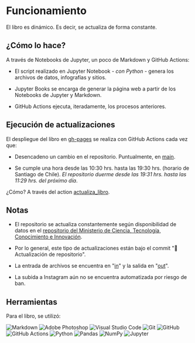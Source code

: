 # Funcionamiento

El libro es dinámico. Es decir, se actualiza de forma constante.

## ¿Cómo lo hace?

A través de Notebooks de Jupyter, un poco de Markdown y GitHub Actions:

- El script realizado en Jupyter Notebook - *con Python* - genera los archivos de datos, infografías y sitios.

- Jupyter Books se encarga de generar la página web a partir de los Notebooks de Jupyter y Markdown.

- GitHub Actions ejecuta, iteradamente, los procesos anteriores.

## Ejecución de actualizaciones

El despliegue del libro en [gh-pages](https://github.com/pandemiaventana/pandemiaventana/tree/gh-pages) se realiza con GitHub Actions cada vez que:

- Desencadeno un cambio en el repositorio. Puntualmente, en [main](https://github.com/pandemiaventana/pandemiaventana).

- Se cumple una hora desde las 10:30 hrs. hasta las 19:30 hrs. (horario de Santiago de Chile). *El repositorio duerme desde las 19:31 hrs. hasta las 11:29 hrs. del próximo día*.

¿Cómo? A través del action [actualiza_libro](https://github.com/pandemiaventana/pandemiaventana/actions/workflows/book.yml).

## Notas

- El repositorio se actualiza constantemente según disponibilidad de datos en el [repositorio del Ministerio de Ciencia, Tecnología, Conocimiento e Innovación](https://github.com/MinCiencia/Datos-COVID19). 

- Por lo general, este tipo de actualizaciones están bajo el commit "🤖 Actualización de repositorio".

- La entrada de archivos se encuentra en "[in](https://github.com/pandemiaventana/pandemiaventana/tree/main/in)" y la salida en "[out](https://github.com/pandemiaventana/pandemiaventana/tree/main/out)".

- La subida a Instagram aún no se encuentra automatizada por riesgo de ban.

## Herramientas

Para el libro, se utilizó:

<img alt="Markdown" src="https://img.shields.io/badge/markdown-%23000000.svg?style=for-the-badge&logo=markdown&logoColor=white"/>

<img alt="Adobe Photoshop" src="https://img.shields.io/badge/adobephotoshop-%2331A8FF.svg?style=for-the-badge&logo=adobephotoshop&logoColor=white"/>

<img alt="Visual Studio Code" src="https://img.shields.io/badge/VisualStudioCode-0078d7.svg?style=for-the-badge&logo=visual-studio-code&logoColor=white"/>

<img alt="Git" src="https://img.shields.io/badge/git-%23F05033.svg?style=for-the-badge&logo=git&logoColor=white"/>

<img alt="GitHub" src="https://img.shields.io/badge/github-%23121011.svg?style=for-the-badge&logo=github&logoColor=white"/>

<img alt="GitHub Actions" src="https://img.shields.io/badge/githubactions-%232671E5.svg?style=for-the-badge&logo=githubactions&logoColor=white"/>

<img alt="Python" src="https://img.shields.io/badge/python-%2314354C.svg?style=for-the-badge&logo=python&logoColor=white"/>

<img alt="Pandas" src="https://img.shields.io/badge/pandas-%23150458.svg?style=for-the-badge&logo=pandas&logoColor=white" />

<img alt="NumPy" src="https://img.shields.io/badge/numpy-%23013243.svg?style=for-the-badge&logo=numpy&logoColor=white" />

<img alt="Jupyter" src="https://img.shields.io/badge/Jupyter-%23F37626.svg?style=for-the-badge&logo=Jupyter&logoColor=white" />